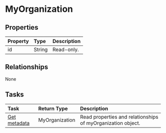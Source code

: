 # MyOrganization



## Properties
| Property	   | Type	|Description|
|:---------------|:--------|:----------|
|id|String| Read-only.|

## Relationships
None


## Tasks

| Task		   | Return Type	|Description|
|:---------------|:--------|:----------|
|[Get metadata](../api/myorganization_get.md) | MyOrganization |Read properties and relationships of myOrganization object.|
